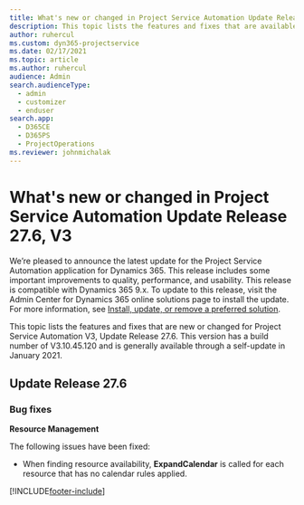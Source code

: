 ```yaml
---
title: What's new or changed in Project Service Automation Update Release 27.6 Hotfix, V3
description: This topic lists the features and fixes that are available in Project Service Automation Update Release 27.6 Hotfix, V3.
author: ruhercul
ms.custom: dyn365-projectservice
ms.date: 02/17/2021
ms.topic: article
ms.author: ruhercul
audience: Admin
search.audienceType: 
  - admin
  - customizer
  - enduser
search.app: 
  - D365CE
  - D365PS
  - ProjectOperations
ms.reviewer: johnmichalak
---
```



# What's new or changed in Project Service Automation Update Release 27.6, V3

We’re pleased to announce the latest update for the Project Service Automation application for Dynamics 365. This release includes some important improvements to quality, performance, and usability. This release is compatible with Dynamics 365 9.x. To update to this release, visit the Admin Center for Dynamics 365 online solutions page to install the update. For more information, see [Install, update, or remove a preferred solution](/power-platform/admin/install-remove-preferred-solution).

This topic lists the features and fixes that are new or changed for Project Service Automation V3, Update Release 27.6. This version has a build number of V3.10.45.120 and is generally available through a self-update in January 2021.

## Update Release 27.6

### Bug fixes


**Resource Management**

The following issues have been fixed:

- When finding resource availability, **ExpandCalendar** is called for each resource that has no calendar rules applied.


[!INCLUDE[footer-include](../includes/footer-banner.md)]
